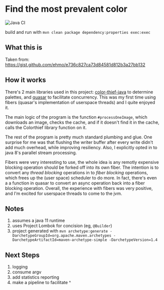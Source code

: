 
Find the most prevalent color
=============================

![Java CI](https://github.com/mohsenil85/colorfinder/workflows/Java%20CI/badge.svg)

build and run with `mvn clean package dependency:properties exec:exec`

What this is
------------
Taken from:  https://gist.github.com/ehmo/e736c827ca73d84581d812b3a27bb132


How it works
------------

There's 2 main libraries used in this project: [color-thief-java](https://github.com/SvenWoltmann/color-thief-java)
to determine palettes, and [quasar](https://github.com/puniverse/quasar)
to facilitate concurrency.  This was my first time using fibers 
(quasar's implementation of userspace threads) and I quite enjoyed it.

The main logic of the program is the function `#processOneImage`, 
which downloads an image, checks the cache, and if it doesn't find it in the cache,
calls the Colorthief library function on it.

The rest of the program is pretty much standard plumbing and glue.  One surprise for me was that
flushing the writer buffer after every write didn't add much overhead, while improving resiliency.
Also, I explicitly 
opted in to java 8's parallel stream processing.

Fibers were very interesting to use, the whole idea is any remotly expensive blocking operation should be
forked off into its own fiber.  The intention is to convert any _thread blocking_ 
operations in to _fiber blocking_ operations, which frees up the (user space) scheduler to do more.
In fact, there's even a a function in quasar to convert an async operation back into a fiber blocking operation.
Overall, the experience with fibers was very positive, and I'm excited for userspace threads to come to
the jvm.


Notes
-----
1. assumes a java 11 runtime
1. uses Project Lombok for concision (eg, `@Builder`)
1. project generated with
`mvn archetype:generate -DarchetypeGroupId=org.apache.maven.archetypes -DarchetypeArtifactId=maven-archetype-simple -DarchetypeVersion=1.4`


Next Steps
----------

1. logging
1. consume argv
1. add statistics reporting
1. make a pipeline to facilitate ^
